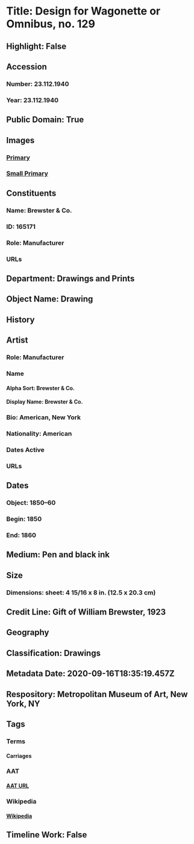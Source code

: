 # Title: Design for Wagonette or Omnibus, no. 129
## Highlight: False
## Accession
### Number: 23.112.1940
### Year: 23.112.1940
## Public Domain: True
## Images
### [Primary](https://images.metmuseum.org/CRDImages/dp/original/DP878902.jpg)
### [Small Primary](https://images.metmuseum.org/CRDImages/dp/web-large/DP878902.jpg)
## Constituents
### Name: Brewster &amp; Co.
### ID: 165171
### Role: Manufacturer
### URLs
## Department: Drawings and Prints
## Object Name: Drawing
## History
## Artist
### Role: Manufacturer
### Name
#### Alpha Sort: Brewster & Co.
#### Display Name: Brewster & Co.
### Bio: American, New York
### Nationality: American
### Dates Active
### URLs
## Dates
### Object: 1850–60
### Begin: 1850
### End: 1860
## Medium: Pen and black ink
## Size
### Dimensions: sheet: 4 15/16 x 8 in. (12.5 x 20.3 cm)
## Credit Line: Gift of William Brewster, 1923
## Geography
## Classification: Drawings
## Metadata Date: 2020-09-16T18:35:19.457Z
## Respository: Metropolitan Museum of Art, New York, NY
## Tags
### Terms
#### Carriages
### AAT
#### [AAT URL](http://vocab.getty.edu/page/aat/300185335)
### Wikipedia
#### [Wikipedia]()
## Timeline Work: False